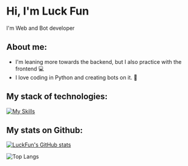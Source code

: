 <h1>Hi, I'm Luck Fun</h1>

I'm Web and Bot developer 


## About me:

<ul>
  <li>I'm leaning more towards the backend, but I also practice with the frontend 💻</li>
  <li>I love coding in Python and creating bots on it. 🐍</li>
</ul>



## My stack of technologies:

[![My Skills](https://skillicons.dev/icons?i=py,html,css,js,sqlite,git,github,discord,vscode,pycharm&theme=dark)](https://skillicons.dev)


## My stats on Github:

[![LuckFun's GitHub stats](https://github-readme-stats.vercel.app/api?username=luck-fun&show_icons=true&theme=dark#gh-dark-mode-only)](https://github.com/luck-fun/github-readme-stats#gh-dark-mode-only)


![Top Langs](https://github-readme-stats.vercel.app/api/top-langs/?username=luck-fun&layout=compact&theme=dark)
